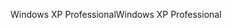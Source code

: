 <span data-ttu-id="f42fc-101">Windows XP Professional</span><span class="sxs-lookup"><span data-stu-id="f42fc-101">Windows XP Professional</span></span>
